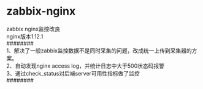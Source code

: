 # zabbix-nginx
zabbix nginx监控改良  
nginx版本1.12.1  
########  
1、解决了一般zabbix监控数据不是同时采集的问题，改成统一上传到采集器的方案。  
2、自动发现nginx access log，并统计日志中大于500状态码报警  
3、通过check_status对后端server可用性指标做了监控  
########  
